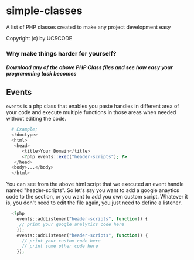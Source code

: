 # simple-classes
A list of PHP classes created to make any project development easy

Copyright (c) by UCSCODE

### Why make things harder for yourself? 
##### Download any of the above PHP Class files and see how easy your programming task becomes

## Events
`events` is a php class that enables you paste handles in different area of your code and execute multiple functions in those areas when needed without editing the code.

```php
  # Example;
  <!doctype>
  <html>
   <head>
      <title>Your Domain</title>
      <?php events::exec("header-scripts"); ?>
   </head>
  <body>...</body>
  </html>
```
You can see from the above html script that we executed an event handle named "header-scripts". 
So let's say you want to add a google anaytics code to the <head> section, or you want to add you own custom script. 
Whatever it is, you don't need to edit the file again, you just need to define a listener.

```php
  <?php 
    events::addListener("header-scripts", function() {
     // print your google analytics code here
    });
    events::addListener("header-scripts", function() {
      // print your custom code here
      // print some other code here
    });
```
